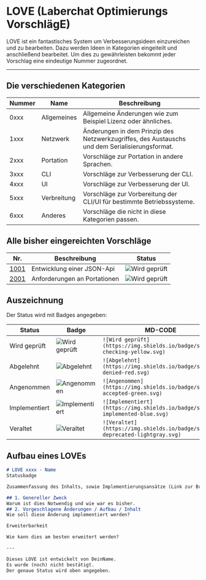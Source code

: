 # LOVE (Laberchat Optimierungs VorschlägE)
LOVE ist ein fantastisches System um Verbesserungsideen einzureichen und zu bearbeiten. Dazu werden Ideen in Kategorien eingeiteilt und anschließend bearbeitet. Um dies zu gewährleisten bekommt jeder Vorschlag eine eindeutige Nummer zugeordnet.

---

## Die verschiedenen Kategorien
Nummer | Name | Beschreibung
-------|------|-------------
0xxx | Allgemeines | Allgemeine Änderungen wie zum Beispiel Lizenz oder ähnliches.
1xxx | Netzwerk | Änderungen in dem Prinzip des Netzwerkzugriffes, des Austauschs und dem Serialisierungsformat.
2xxx | Portation | Vorschläge zur Portation in andere Sprachen.
3xxx | CLI | Vorschläge zur Verbesserung der CLI.
4xxx | UI | Vorschläge zur Verbesserung der UI.
5xxx | Verbreitung | Vorschläge zur Vorbereitung der CLI/UI für bestimmte Betriebssysteme.
6xxx | Anderes | Vorschläge die nicht in diese Kategorien passen.

## Alle bisher eingereichten Vorschläge
Nr. | Beschreibung                   | Status
----|--------------------------------|--------
[1001](/network_1xxx/1001.md) | Entwicklung einer JSON-Api | ![Wird geprüft](https://img.shields.io/badge/status-checking-yellow.svg)
[2001](/portation_2xxx/2001.md) | Anforderungen an Portationen | ![Wird geprüft](https://img.shields.io/badge/status-checking-yellow.svg)

## Auszeichnung
Der Status wird mit Badges angegeben:

Status | Badge | MD-CODE
-------|-------|--------
Wird geprüft | ![Wird geprüft](https://img.shields.io/badge/status-checking-yellow.svg) | `![Wird geprüft](https://img.shields.io/badge/status-checking-yellow.svg)`
Abgelehnt | ![Abgelehnt](https://img.shields.io/badge/status-denied-red.svg) | `![Abgelehnt](https://img.shields.io/badge/status-denied-red.svg)`
Angenommen | ![Angenommen](https://img.shields.io/badge/status-accepted-green.svg) | `![Angenommen](https://img.shields.io/badge/status-accepted-green.svg)`
Implementiert | ![Implementiert](https://img.shields.io/badge/status-implemented-blue.svg) | `![Implementiert](https://img.shields.io/badge/status-implemented-blue.svg)`
Veraltet | ![Veraltet](https://img.shields.io/badge/status-deprecated-lightgray.svg) | `![Veraltet](https://img.shields.io/badge/status-deprecated-lightgray.svg)`

## Aufbau eines LOVEs
```md
# LOVE xxxx - Name
Statusbadge

Zusammenfassung des Inhalts, sowie Implementierungsansätze (Link zur Branch)

## 1. Genereller Zweck
Warum ist dies Notwendig und wie war es bisher.
## 2. Vorgeschlagene Änderungen / Aufbau / Inhalt
Wie soll diese Änderung implementiert werden?

Erweiterbarkeit

Wie kann dies am besten erweitert werden?

---

Dieses LOVE ist entwickelt von DeinName.
Es wurde (noch) nicht bestätigt.
Der genaue Status wird oben angegeben.
```
